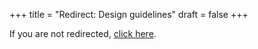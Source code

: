 +++
title = "Redirect: Design guidelines"
draft = false
+++
<script>
  window.location.replace("/outputs/Design guidelines/");
</script>
<p>If you are not redirected, <a href="/outputs/Design guidelines/">click here</a>.</p>
